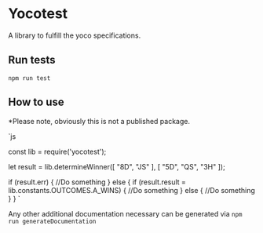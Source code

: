 # Yocotest

A library to fulfill the yoco specifications.

## Run tests

`npm run test`

## How to use

*Please note, obviously this is not a published package.

`js

const lib = require('yocotest');

let result = lib.determineWinner([
        "8D",
        "JS"
      ],
      [
        "5D",
        "QS",
        "3H"
      ]);

if (result.err)
{
    //Do something
}
else 
{
    if (result.result = lib.constants.OUTCOMES.A_WINS)
    {
        //Do something
    }
    else 
    {
        //Do something
    }
}
`

Any other additional documentation necessary can be generated via `npm run generateDocumentation`
